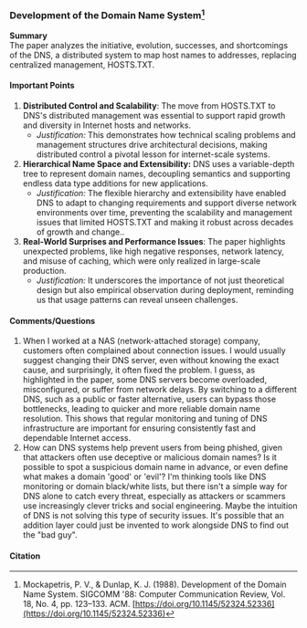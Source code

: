 ### Development of the Domain Name System[^1]

**Summary**  
The paper analyzes the initiative, evolution, successes, and shortcomings of the DNS, a distributed system to map host names to addresses, replacing centralized management, HOSTS.TXT.
#### Important Points
1. **Distributed Control and Scalability**: The move from HOSTS.TXT to DNS's distributed management was essential to support rapid growth and diversity in Internet hosts and networks.
    - _Justification:_ This demonstrates how technical scaling problems and management structures drive architectural decisions, making distributed control a pivotal lesson for internet-scale systems.
2. **Hierarchical Name Space and Extensibility:** DNS uses a variable-depth tree to represent domain names, decoupling semantics and supporting endless data type additions for new applications.
	- _Justification:_ The flexible hierarchy and extensibility have enabled DNS to adapt to changing requirements and support diverse network environments over time, preventing the scalability and management issues that limited HOSTS.TXT and making it robust across decades of growth and change..
3. **Real-World Surprises and Performance Issues**: The paper highlights unexpected problems, like high negative responses, network latency, and misuse of caching, which were only realized in large-scale production.
    - _Justification:_ It underscores the importance of not just theoretical design but also empirical observation during deployment, reminding us that usage patterns can reveal unseen challenges.
#### Comments/Questions
1. When I worked at a NAS (network-attached storage) company, customers often complained about connection issues. I would usually suggest changing their DNS server, even without knowing the exact cause, and surprisingly, it often fixed the problem. I guess, as highlighted in the paper, some DNS servers become overloaded, misconfigured, or suffer from network delays. By switching to a different DNS, such as a public or faster alternative, users can bypass those bottlenecks, leading to quicker and more reliable domain name resolution. This shows that regular monitoring and tuning of DNS infrastructure are important for ensuring consistently fast and dependable Internet access.
2. How can DNS systems help prevent users from being phished, given that attackers often use deceptive or malicious domain names? Is it possible to spot a suspicious domain name in advance, or even define what makes a domain 'good' or 'evil'? I'm thinking tools like DNS monitoring or domain black/white lists, but there isn't a simple way for DNS alone to catch every threat, especially as attackers or scammers use increasingly clever tricks and social engineering. Maybe the intuition of DNS is not solving this type of security issues. It's possible that an addition layer could just be invented to work alongside DNS to find out the "bad guy".
#### Citation
[^1]: Mockapetris, P. V., & Dunlap, K. J. (1988). Development of the Domain Name System. SIGCOMM '88: Computer Communication Review, Vol. 18, No. 4, pp. 123–133. ACM. [https://doi.org/10.1145/52324.52336](https://doi.org/10.1145/52324.52336)